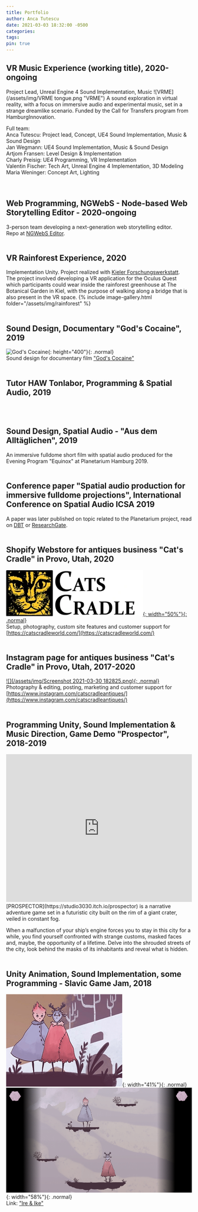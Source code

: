 ```yaml
---
title: Portfolio
author: Anca Tutescu
date: 2021-03-03 18:32:00 -0500
categories: 
tags: 
pin: true
---
```


## VR Music Experience (working title), 2020-ongoing
Project Lead, Unreal Engine 4 Sound Implementation, Music
![VRME](/assets/img/VRME tongue.png "VRME")
A sound exploration in virtual reality, with a focus on immersive audio and experimental music, set in a strange dreamlike scenario. Funded by the Call for Transfers program from HamburgInnovation.

Full team:<br/>
Anca Tutescu: Project lead, Concept, UE4 Sound Implementation, Music & Sound Design<br/>
Jan Wegmann: UE4 Sound Implementation, Music & Sound Design<br/>
Artjom Fransen: Level Design & Implementation<br/>
Charly Preisig: UE4 Programming, VR Implementation<br/>
Valentin Fischer: Tech Art, Unreal Engine 4 Implementation, 3D Modeling<br/>
Maria Weninger: Concept Art, Lighting<br/>
<br/><br/>

## Web Programming, NGWebS - Node-based Web Storytelling Editor - 2020-ongoing
3-person team developing a next-generation web storytelling editor.<br/>
Repo at [NGWebS Editor](https://github.com/pekasen/ngwebs-editor).
<br/><br/>

## VR Rainforest Experience, 2020
Implementation Unity. Project realized with [Kieler Forschungswerkstatt](https://www.forschungs-werkstatt.de/allgemein/virtual-reality-in-der-kieler-forschungswerkstatt/).<br/>
The project involved developing a VR application for the Oculus Quest which participants could wear inside the rainforest greenhouse at The Botanical Garden in Kiel, with the purpose of walking along a bridge that is also present in the VR space.
{% include image-gallery.html folder="/assets/img/rainforest" %}
<br/><br/>

## Sound Design, Documentary "God's Cocaine", 2019
![God's Cocaine](/assets/img/Plakat_Gods_Cocaine_Presse.jpg){: height="400"}{: .normal}<br/>
Sound design for documentary film ["God's Cocaine"](http://godscocaine.com/)
<br/><br/>

## Tutor HAW Tonlabor, Programming & Spatial Audio, 2019
<br/><br/>

## Sound Design, Spatial Audio - "Aus dem Alltäglichen", 2019
An immersive fulldome short film with spatial audio produced for the Evening Program "Equinox" at Planetarium Hamburg 2019.
<br/><br/>

## Conference paper "Spatial audio production for immersive fulldome projections", International Conference on Spatial Audio ICSA 2019
A paper was later published on topic related to the Planetarium project, read on [DBT](https://www.db-thueringen.de/receive/dbt_mods_00039974) or [ResearchGate](https://www.researchgate.net/publication/337402782_Spatial_audio_production_for_immersive_fulldome_projections).
<br/><br/>

## Shopify Webstore for antiques business "Cat's Cradle" in Provo, Utah, 2020
[![Cats Cradle](/assets/img/Logi_bear_p_540x.png){: width="50%"}{: .normal}](https://catscradleworld.com/)<br/>
Setup, photography, custom site features and customer support for [https://catscradleworld.com/](https://catscradleworld.com/)
<br/><br/>

## Instagram page for antiques business "Cat's Cradle" in Provo, Utah, 2017-2020
[![](/assets/img/Screenshot 2021-03-30 182825.png){: .normal}](https://www.instagram.com/catscradleantiques/)<br/>
Photography & editing, posting, marketing and customer support for [https://www.instagram.com/catscradleantiques/](https://www.instagram.com/catscradleantiques/)
<br/><br/>

## Programming Unity, Sound Implementation & Music Direction, Game Demo "Prospector", 2018-2019
<iframe width="100%" height="400" src="https://www.youtube.com/embed/j8Mv7AojpKQ" frameborder="0" allow="accelerometer; autoplay; clipboard-write; encrypted-media; gyroscope; picture-in-picture" allowfullscreen></iframe>
[PROSPECTOR](https://studio3030.itch.io/prospector) is a narrative adventure game set in a futuristic city built on the rim of a giant crater, veiled in constant fog.

When a malfunction of your ship’s engine forces you to stay in this city for a while, you find yourself confronted with strange customs, masked faces and, maybe, the opportunity of a lifetime. Delve into the shrouded streets of the city, look behind the masks of its inhabitants and reveal what is hidden.
<br/><br/>

## Unity Animation, Sound Implementation, some Programming - Slavic Game Jam, 2018
![](/assets/img/ZE2yGd.png){: width="41%"}{: .normal}
![](/assets/img/SIvlDd.png){: width="58%"}{: .normal}
<br/>
Link: ["Ire & Ike"](https://yesweplaytested.itch.io/ire-and-ike)
<br/><br/>
